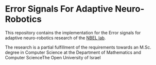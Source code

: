 # Error Signals For Adaptive Neuro-Robotics
This repository contains the implementation for the Error signals for adaptive neuro-robotics research of the [NBEL lab](http://nbel-lab.com/).

The research is a partial fulfillment of the requirements towards an M.Sc. degree in Computer Science at the Department of Mathematics and Computer ScienceThe Open University of Israel
